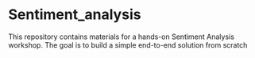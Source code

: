 # Sentiment_analysis
This repository contains materials for a hands-on Sentiment Analysis workshop. The goal is to build a simple end-to-end solution from scratch
